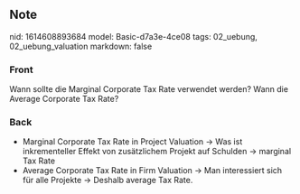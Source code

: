 ## Note
nid: 1614608893684
model: Basic-d7a3e-4ce08
tags: 02_uebung, 02_uebung_valuation
markdown: false

### Front
Wann sollte die Marginal Corporate Tax Rate verwendet werden? Wann die Average Corporate Tax Rate?

### Back
<ul>
<li>Marginal Corporate Tax Rate in Project Valuation → Was ist inkrementeller Effekt von zusätzlichem Projekt auf Schulden → marginal Tax Rate</li>
<li>Average Corporate Tax Rate in Firm Valuation → Man interessiert sich für alle Projekte → Deshalb average Tax Rate.</li></ul>
